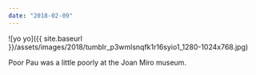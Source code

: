 ```yaml
---
date: "2018-02-09"
---
```


![yo yo]({{ site.baseurl }}/assets/images/2018/tumblr_p3wmlsnqfk1r16syio1_1280-1024x768.jpg)

Poor Pau was a little poorly at the Joan Miro museum.
